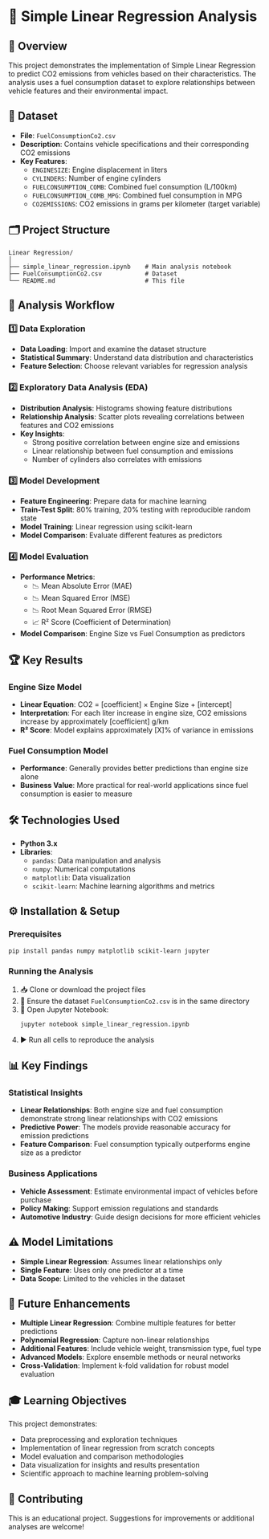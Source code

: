 # 🚗 Simple Linear Regression Analysis

## 📝 Overview
This project demonstrates the implementation of Simple Linear Regression to predict CO2 emissions from vehicles based on their characteristics. The analysis uses a fuel consumption dataset to explore relationships between vehicle features and their environmental impact.

## 📂 Dataset
- **File**: `FuelConsumptionCo2.csv`
- **Description**: Contains vehicle specifications and their corresponding CO2 emissions
- **Key Features**:
  - `ENGINESIZE`: Engine displacement in liters
  - `CYLINDERS`: Number of engine cylinders
  - `FUELCONSUMPTION_COMB`: Combined fuel consumption (L/100km)
  - `FUELCONSUMPTION_COMB_MPG`: Combined fuel consumption in MPG
  - `CO2EMISSIONS`: CO2 emissions in grams per kilometer (target variable)

## 🗂️ Project Structure
```
Linear Regression/
│
├── simple_linear_regression.ipynb    # Main analysis notebook
├── FuelConsumptionCo2.csv            # Dataset
└── README.md                         # This file
```

## 🔬 Analysis Workflow

### 1️⃣ Data Exploration
- **Data Loading**: Import and examine the dataset structure
- **Statistical Summary**: Understand data distribution and characteristics
- **Feature Selection**: Choose relevant variables for regression analysis

### 2️⃣ Exploratory Data Analysis (EDA)
- **Distribution Analysis**: Histograms showing feature distributions
- **Relationship Analysis**: Scatter plots revealing correlations between features and CO2 emissions
- **Key Insights**: 
  - Strong positive correlation between engine size and emissions
  - Linear relationship between fuel consumption and emissions
  - Number of cylinders also correlates with emissions

### 3️⃣ Model Development
- **Feature Engineering**: Prepare data for machine learning
- **Train-Test Split**: 80% training, 20% testing with reproducible random state
- **Model Training**: Linear regression using scikit-learn
- **Model Comparison**: Evaluate different features as predictors

### 4️⃣ Model Evaluation
- **Performance Metrics**:
  - 📉 Mean Absolute Error (MAE)
  - 📉 Mean Squared Error (MSE)
  - 📉 Root Mean Squared Error (RMSE)
  - 📈 R² Score (Coefficient of Determination)
- **Model Comparison**: Engine Size vs Fuel Consumption as predictors

## 🏆 Key Results

### Engine Size Model
- **Linear Equation**: CO2 = [coefficient] × Engine Size + [intercept]
- **Interpretation**: For each liter increase in engine size, CO2 emissions increase by approximately [coefficient] g/km
- **R² Score**: Model explains approximately [X]% of variance in emissions

### Fuel Consumption Model
- **Performance**: Generally provides better predictions than engine size alone
- **Business Value**: More practical for real-world applications since fuel consumption is easier to measure

## 🛠️ Technologies Used
- **Python 3.x**
- **Libraries**:
  - `pandas`: Data manipulation and analysis
  - `numpy`: Numerical computations
  - `matplotlib`: Data visualization
  - `scikit-learn`: Machine learning algorithms and metrics

## ⚙️ Installation & Setup

### Prerequisites
```bash
pip install pandas numpy matplotlib scikit-learn jupyter
```

### Running the Analysis
1. 📥 Clone or download the project files
2. 📄 Ensure the dataset `FuelConsumptionCo2.csv` is in the same directory
3. 🚀 Open Jupyter Notebook:
   ```bash
   jupyter notebook simple_linear_regression.ipynb
   ```
4. ▶️ Run all cells to reproduce the analysis

## 📊 Key Findings

### Statistical Insights
- **Linear Relationships**: Both engine size and fuel consumption demonstrate strong linear relationships with CO2 emissions
- **Predictive Power**: The models provide reasonable accuracy for emission predictions
- **Feature Comparison**: Fuel consumption typically outperforms engine size as a predictor

### Business Applications
- **Vehicle Assessment**: Estimate environmental impact of vehicles before purchase
- **Policy Making**: Support emission regulations and standards
- **Automotive Industry**: Guide design decisions for more efficient vehicles

## ⚠️ Model Limitations
- **Simple Linear Regression**: Assumes linear relationships only
- **Single Feature**: Uses only one predictor at a time
- **Data Scope**: Limited to the vehicles in the dataset

## 🚧 Future Enhancements
- **Multiple Linear Regression**: Combine multiple features for better predictions
- **Polynomial Regression**: Capture non-linear relationships
- **Additional Features**: Include vehicle weight, transmission type, fuel type
- **Advanced Models**: Explore ensemble methods or neural networks
- **Cross-Validation**: Implement k-fold validation for robust model evaluation

## 🎓 Learning Objectives
This project demonstrates:
- Data preprocessing and exploration techniques
- Implementation of linear regression from scratch concepts
- Model evaluation and comparison methodologies
- Data visualization for insights and results presentation
- Scientific approach to machine learning problem-solving

## 🤝 Contributing
This is an educational project. Suggestions for improvements or additional analyses are welcome!



